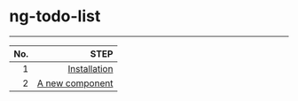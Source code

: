 # ng-todo-list
---

|No. | STEP |
|----:|-----: |
| 1  |[Installation](https://github.com/candyer/ng-todo-list/tree/master/installation)|
| 2  |[A new component](https://github.com/candyer/ng-todo-list/tree/master/a_new_component)|

